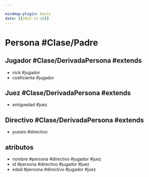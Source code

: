 ```yaml
---

mindmap-plugin: basic
date: [[2022-11-26]]
---
```


# Persona #Clase/Padre

## Jugador #Clase/DerivadaPersona #extends
- nick #jugador
- coeficiente #jugador

## Juez #Clase/DerivadaPersona #extends
- antiguedad #juez

## Directivo #Clase/DerivadaPersona #extends
- puesto #directivo

## atributos
- nombre #persona #directivo #jugador #juez
- id #persona #directivo #jugador #juez
- edad #persona #directivo #jugador #juez